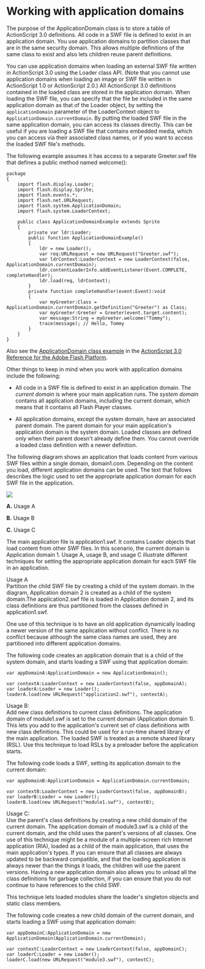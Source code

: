 # Working with application domains

The purpose of the ApplicationDomain class is to store a table of ActionScript
3.0 definitions. All code in a SWF file is defined to exist in an application
domain. You use application domains to partition classes that are in the same
security domain. This allows multiple definitions of the same class to exist and
also lets children reuse parent definitions.

You can use application domains when loading an external SWF file written in
ActionScript 3.0 using the Loader class API. (Note that you cannot use
application domains when loading an image or SWF file written in ActionScript
1.0 or ActionScript 2.0.) All ActionScript 3.0 definitions contained in the
loaded class are stored in the application domain. When loading the SWF file,
you can specify that the file be included in the same application domain as that
of the Loader object, by setting the `applicationDomain` parameter of the
LoaderContext object to `ApplicationDomain.currentDomain`. By putting the loaded
SWF file in the same application domain, you can access its classes directly.
This can be useful if you are loading a SWF file that contains embedded media,
which you can access via their associated class names, or if you want to access
the loaded SWF file's methods.

The following example assumes it has access to a separate Greeter.swf file that
defines a public method named welcome():

    package
    {
        import flash.display.Loader;
        import flash.display.Sprite;
        import flash.events.*;
        import flash.net.URLRequest;
        import flash.system.ApplicationDomain;
        import flash.system.LoaderContext;

        public class ApplicationDomainExample extends Sprite
        {
            private var ldr:Loader;
            public function ApplicationDomainExample()
            {
                ldr = new Loader();
                var req:URLRequest = new URLRequest("Greeter.swf");
                var ldrContext:LoaderContext = new LoaderContext(false, ApplicationDomain.currentDomain);
                ldr.contentLoaderInfo.addEventListener(Event.COMPLETE, completeHandler);
                ldr.load(req, ldrContext);
            }
            private function completeHandler(event:Event):void
            {
                var myGreeter:Class = ApplicationDomain.currentDomain.getDefinition("Greeter") as Class;
                var myGreeter:Greeter = Greeter(event.target.content);
                var message:String = myGreeter.welcome("Tommy");
                trace(message); // Hello, Tommy
            }
        }
    }

Also see the
[ApplicationDomain class example](https://help.adobe.com/en_US/FlashPlatform/reference/actionscript/3/flash/system/ApplicationDomain.html#includeExamplesSummary)
in the
[ActionScript 3.0 Reference for the Adobe Flash Platform](https://help.adobe.com/en_US/FlashPlatform/reference/actionscript/3/index.html).

Other things to keep in mind when you work with application domains include the
following:

- All code in a SWF file is defined to exist in an application domain. The
  _current domain_ is where your main application runs. The _system domain_
  contains all application domains, including the current domain, which means
  that it contains all Flash Player classes.

- All application domains, except the system domain, have an associated parent
  domain. The parent domain for your main application's application domain is
  the system domain. Loaded classes are defined only when their parent doesn't
  already define them. You cannot override a loaded class definition with a
  newer definition.

The following diagram shows an application that loads content from various SWF
files within a single domain, domain1.com. Depending on the content you load,
different application domains can be used. The text that follows describes the
logic used to set the appropriate application domain for each SWF file in the
application.

![](../../img/se_load_content_app_popup.png)

**A.** Usage A

**B.** Usage B

**C.** Usage C

The main application file is application1.swf. It contains Loader objects that
load content from other SWF files. In this scenario, the current domain is
Application domain 1. Usage A, usage B, and usage C illustrate different
techniques for setting the appropriate application domain for each SWF file in
an application.

Usage A  
Partition the child SWF file by creating a child of the system domain. In the
diagram, Application domain 2 is created as a child of the system domain.The
application2.swf file is loaded in Application domain 2, and its class
definitions are thus partitioned from the classes defined in application1.swf.

One use of this technique is to have an old application dynamically loading a
newer version of the same application without conflict. There is no conflict
because although the same class names are used, they are partitioned into
different application domains.

The following code creates an application domain that is a child of the system
domain, and starts loading a SWF using that application domain:

    var appDomainA:ApplicationDomain = new ApplicationDomain();

    var contextA:LoaderContext = new LoaderContext(false, appDomainA);
    var loaderA:Loader = new Loader();
    loaderA.load(new URLRequest("application2.swf"), contextA);

Usage B:  
Add new class definitions to current class definitions. The application domain
of module1.swf is set to the current domain (Application domain 1). This lets
you add to the application's current set of class definitions with new class
definitions. This could be used for a run-time shared library of the main
application. The loaded SWF is treated as a remote shared library (RSL). Use
this technique to load RSLs by a preloader before the application starts.

The following code loads a SWF, setting its application domain to the current
domain:

    var appDomainB:ApplicationDomain = ApplicationDomain.currentDomain;

    var contextB:LoaderContext = new LoaderContext(false, appDomainB);
    var loaderB:Loader = new Loader();
    loaderB.load(new URLRequest("module1.swf"), contextB);

Usage C:  
Use the parent's class definitions by creating a new child domain of the current
domain. The application domain of module3.swf is a child of the current domain,
and the child uses the parent's versions of all classes. One use of this
technique might be a module of a multiple-screen rich Internet application
(RIA), loaded as a child of the main application, that uses the main
application's types. If you can ensure that all classes are always updated to be
backward compatible, and that the loading application is always newer than the
things it loads, the children will use the parent versions. Having a new
application domain also allows you to unload all the class definitions for
garbage collection, if you can ensure that you do not continue to have
references to the child SWF.

This technique lets loaded modules share the loader's singleton objects and
static class members.

The following code creates a new child domain of the current domain, and starts
loading a SWF using that application domain:

    var appDomainC:ApplicationDomain = new ApplicationDomain(ApplicationDomain.currentDomain);

    var contextC:LoaderContext = new LoaderContext(false, appDomainC);
    var loaderC:Loader = new Loader();
    loaderC.load(new URLRequest("module3.swf"), contextC);
